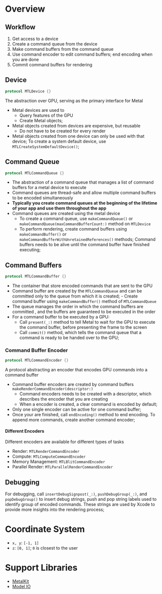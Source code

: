 # Overview

## Workflow

1. Get access to a device
2. Create a command queue from the device
3. Make command buffers from the command queue
4. Use command encoder to edit command buffers; end encoding when you are done
5. Commit command buffers for rendering

## Device

```swift
protocol MTLDevice {}
```

The abstraction over GPU, serving as the primary interface for Metal

- Metal devices are used to
  - Query features of the GPU
  - Create Metal objects;
- Metal objects created from devices are expensive, but reusable
  - Do not have to be created for every render
- Metal objects created from one device can only be used with that device; To
  create a system default device, use `MTLCreateSystemDefaultDevice()`;

## Command Queue

```swift
protocol MTLCommandQueue {}
```

- The abstraction of a command queue that manages a list of command buffers for
  a metal device to execute
- Command queues are thread-safe and allow multiple command buffers to be
  encoded simultaneously
- **Typically you create command queues at the beginning of the lifetime of your
  app and use them throughout the app**
- Command queues are created using the metal device
  - To create a command queue, use `makeCommandQueue()` or
    `makeCommandQueue(maxCommandBufferCount:)` method on `MTLDevice`
  - To perform rendering, create command buffers using `makeCommandBuffer()` or
    `makeCommandBufferWithUnretainedReferences()` methods; Command buffers needs
    to be alive until the command buffer have finished executing;

## Command Buffers

```swift
protocol MTLCommandBuffer {}
```

- The container that store encoded commands that are sent to the GPU
- Command buffer are created by the `MTLCommandQueue` and can be committed only
  to the queue from which it is created; - Create command buffer using
  `makeCommandBuffer()` method of `MTLCommandQueue`
- The queue manages the order in which the command buffers are committed , and
  the buffers are guaranteed to be executed in the order
- For a command buffer to be executed by a GPU:
  - Call `present(_:)` method to tell Metal to wait for the GPU to execute the
    command buffer, before presenting the frame to the screen
  - Call `commit()` method, which tells the command queue that a command is
    ready to be handed over to the GPU;

### Command Buffer Encoder

```swift
protocol MTLCommandEncoder {}
```

A protocol abstracting an encoder that encodes GPU commands into a command
buffer

- Command buffer encoders are created by command buffers
  `makeRenderCommandEncoder(descriptor:)`
  - Command encoders needs to be created with a descriptor, which describes the
    encoder that you are creating
  - When a encoder is created, a clear command is encoded by default;
- Only one single encoder can be active for one command buffer;
- Once your are finished, call `endEncoding()` method to end encoding. To append
  more commands, create another command encoder;

#### Different Encoders

Different encoders are available for different types of tasks

- Render: `MTLRenderCommandEncoder`
- Compute: `MTLComputeCommandEncoder`
- Memory Management: `MTLBlitCommandEncoder`
- Parallel Render: `MTLParallelRenderCommandEncoder`

## Debugging

For debugging, call `insertDebugSignpost(_:)`, `pushDebugGroup(_:)`, and
`popDebugGroup()` to insert debug strings, push and pop string labels used to
identify group of encoded commands. These strings are used by Xcode to provide
more insights into the rendering process;

# Coordinate System

- `x, y`: `[-1, 1]`
- `z`: `[0, 1]`; `0` is closest to the user

# Support Libraries

- [MetalKit](MetalKit.md)
- [Model IO](modelio/README.md)
